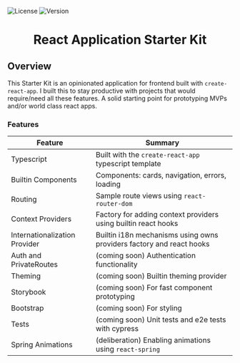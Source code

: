![License](https://img.shields.io/badge/license-MIT-green)
![Version](https://img.shields.io/badge/version---0.0.1---red)

<h1 align="center">React Application Starter Kit</h1>

## Overview
This Starter Kit is an opinionated application for frontend    built with `create-react-app`. I built this to stay productive with projects that would require/need all these features. A solid starting point for prototyping MVPs and/or world class react apps.

### Features


|            Feature            |                               Summary                                |
|-------------------------------|----------------------------------------------------------------------|
| Typescript                    | Built with the `create-react-app` typescript template                |
| Builtin Components            | Components: cards, navigation, errors, loading                       |
| Routing                       | Sample route views using `react-router-dom`                          |
| Context Providers             | Factory for adding context providers using builtin react hooks       |
| Internationalization Provider | Builtin i18n mechanisms using owns providers factory and react hooks |
| Auth and PrivateRoutes        | (coming soon) Authentication functionality                           |
| Theming                       | (coming soon) Builtin theming provider                               |
| Storybook                     | (coming soon) For fast component prototyping                         |
| Bootstrap                     | (coming soon) For styling                                            |
| Tests                         | (coming soon) Unit tests and e2e tests with cypress                  |
| Spring Animations             | (deliberation) Enabling animations using `react-spring`               |


<!-- # https://github.com/todomd/todo.md/blob/master/TODO.md -->